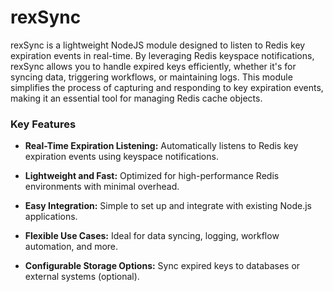 # rexSync

rexSync is a lightweight NodeJS module designed to listen to Redis key expiration events in real-time. By leveraging Redis keyspace notifications, rexSync allows you to handle expired keys efficiently, whether it's for syncing data, triggering workflows, or maintaining logs. This module simplifies the process of capturing and responding to key expiration events, making it an essential tool for managing Redis cache objects.

### Key Features

* <b>Real-Time Expiration Listening:</b> Automatically listens to Redis key expiration events using keyspace notifications.

* <b>Lightweight and Fast:</b> Optimized for high-performance Redis environments with minimal overhead.

* <b>Easy Integration:</b> Simple to set up and integrate with existing Node.js applications.

* <b>Flexible Use Cases:</b> Ideal for data syncing, logging, workflow automation, and more.

* <b>Configurable Storage Options:</b> Sync expired keys to databases or external systems (optional).